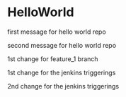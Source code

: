 # HelloWorld

first message for hello world repo

second message for hello world repo

1st change for feature_1 branch

1st change for the jenkins triggerings

2nd change for the jenkins triggerings